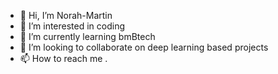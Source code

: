 - 👋 Hi, I’m Norah-Martin
- 👀 I’m interested in coding 
- 🌱 I’m currently learning bmBtech
- 💞️ I’m looking to collaborate on deep learning based projects
- 📫 How to reach me .

<!---
Norah-Martin/Norah-Martin is a ✨ special ✨ repository because its `README.md` (this file) appears on your GitHub profile.
You can click the Preview link to take a look at your changes.
--->
